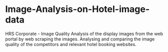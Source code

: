 # Image-Analysis-on-Hotel-image-data
HRS Corporate - Image Quality Analysis of the display images from the web portal by web scraping the images. Analysing and comparing the image quality of the competitors and relevant hotel booking websites.
